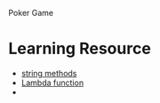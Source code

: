 Poker Game


# Learning Resource
* [string methods](https://docs.python.org/3/library/stdtypes.html#string-methods)
* [Lambda function](http://www.secnetix.de/olli/Python/lambda_functions.hawk)
* 
